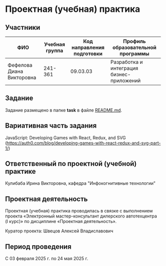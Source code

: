 # Проектная (учебная) практика

## Участники

| ФИО | Учебная группа | Код направления подготовки | Профиль образовательной программы |
|-|-|-|-|
|Фефелова Диана Викторовна|241-361|09.03.03|Разработка и интеграция бизнес-приложений

## Задание

Задание размещено в папке **task** в файле [README.md](task/README.md).

## Вариативная часть задания

JavaScript: Developing Games with React, Redux, and SVG (https://auth0.com/blog/developing-games-with-react-redux-and-svg-part-1/)

## Ответственный по проектной (учебной) практике

Кулибаба Ирина Викторовна, кафедра "Инфокогнитивные технологии"

## Проектная деятельность

Проектная (учебная) практика проводилась в связке с выполнением проекта «Электронный мастер-консультант дилерского автотехцентра (I курс)» по дисциплине «Проектная деятельность».

Куратор проекта: Швецов Алексей Владиславович

## Период проведения

С 03 февраля 2025 г. по 24 мая 2025 г.
